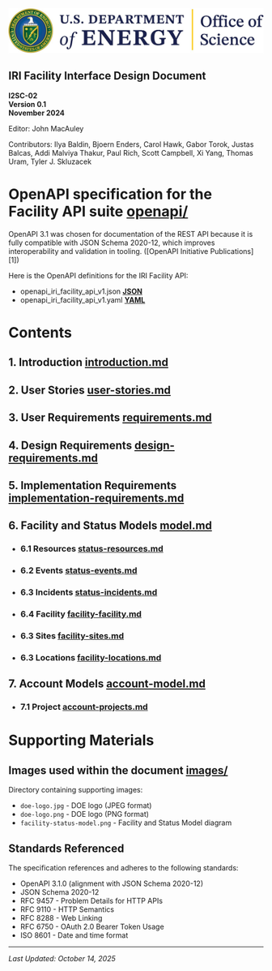 ![Department of Energy - Office of Science](images/doe-logo.jpg)

**IRI Facility Interface Design Document**
---

**I2SC-02**  
**Version 0.1**  
**November 2024**

Editor: John MacAuley

Contributors: Ilya Baldin, Bjoern Enders, Carol Hawk, Gabor Torok, Justas Balcas, Addi Malviya Thakur, Paul Rich, Scott Campbell, Xi Yang, Thomas Uram, Tyler J. Skluzacek

# OpenAPI specification for the Facility API suite **[openapi/](./openapi/)**

OpenAPI 3.1 was chosen for documentation of the REST API because it is fully compatible with JSON Schema 2020-12, 
which improves interoperability and validation in tooling. ([OpenAPI Initiative Publications][1])

Here is the OpenAPI definitions for the IRI Facility API:
- openapi_iri_facility_api_v1.json **[JSON](./openapi/openapi_iri_facility_api_v1.json)**
- openapi_iri_facility_api_v1.yaml **[YAML](./openapi/openapi_iri_facility_api_v1.yaml)**

# Contents

## 1. Introduction **[introduction.md](./introduction.md)**
## 2. User Stories **[user-stories.md](./user-stories.md)**
## 3. User Requirements **[requirements.md](./requirements.md)**
## 4. Design Requirements **[design-requirements.md](design-requirements.md)**
## 5. Implementation Requirements **[implementation-requirements.md](implementation-requirements.md)**
## 6. Facility and Status Models **[model.md](./model.md)**
   - ### 6.1 Resources **[status-resources.md](./status-resources.md)**
   - ### 6.2 Events **[status-events.md](./status-events.md)**
   - ### 6.3 Incidents **[status-incidents.md](./status-incidents.md)**
   - ### 6.4 Facility **[facility-facility.md](./facility-facility.md)**
   - ### 6.3 Sites **[facility-sites.md](./facility-sites.md)**
   - ### 6.3 Locations **[facility-locations.md](./facility-locations.md)**
## 7. Account Models **[account-model.md](./account-model.md)**
   - ### 7.1 Project **[account-projects.md](./account-projects.md)**

# Supporting Materials

## Images used within the document [images/](./images/)

Directory containing supporting images:
- `doe-logo.jpg` - DOE logo (JPEG format)
- `doe-logo.png` - DOE logo (PNG format)
- `facility-status-model.png` - Facility and Status Model diagram

## Standards Referenced

The specification references and adheres to the following standards:
- OpenAPI 3.1.0 (alignment with JSON Schema 2020-12)
- JSON Schema 2020-12
- RFC 9457 - Problem Details for HTTP APIs
- RFC 9110 - HTTP Semantics
- RFC 8288 - Web Linking
- RFC 6750 - OAuth 2.0 Bearer Token Usage
- ISO 8601 - Date and time format

---

*Last Updated: October 14, 2025*
